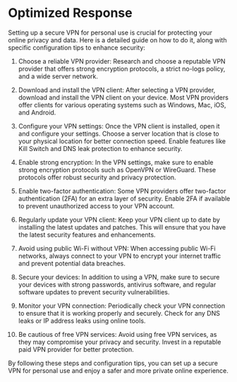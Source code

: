 # Optimized Response

Setting up a secure VPN for personal use is crucial for protecting your online privacy and data. Here is a detailed guide on how to do it, along with specific configuration tips to enhance security:

1. Choose a reliable VPN provider: Research and choose a reputable VPN provider that offers strong encryption protocols, a strict no-logs policy, and a wide server network.

2. Download and install the VPN client: After selecting a VPN provider, download and install the VPN client on your device. Most VPN providers offer clients for various operating systems such as Windows, Mac, iOS, and Android.

3. Configure your VPN settings: Once the VPN client is installed, open it and configure your settings. Choose a server location that is close to your physical location for better connection speed. Enable features like Kill Switch and DNS leak protection to enhance security.

4. Enable strong encryption: In the VPN settings, make sure to enable strong encryption protocols such as OpenVPN or WireGuard. These protocols offer robust security and privacy protection.

5. Enable two-factor authentication: Some VPN providers offer two-factor authentication (2FA) for an extra layer of security. Enable 2FA if available to prevent unauthorized access to your VPN account.

6. Regularly update your VPN client: Keep your VPN client up to date by installing the latest updates and patches. This will ensure that you have the latest security features and enhancements.

7. Avoid using public Wi-Fi without VPN: When accessing public Wi-Fi networks, always connect to your VPN to encrypt your internet traffic and prevent potential data breaches.

8. Secure your devices: In addition to using a VPN, make sure to secure your devices with strong passwords, antivirus software, and regular software updates to prevent security vulnerabilities.

9. Monitor your VPN connection: Periodically check your VPN connection to ensure that it is working properly and securely. Check for any DNS leaks or IP address leaks using online tools.

10. Be cautious of free VPN services: Avoid using free VPN services, as they may compromise your privacy and security. Invest in a reputable paid VPN provider for better protection.

By following these steps and configuration tips, you can set up a secure VPN for personal use and enjoy a safer and more private online experience.